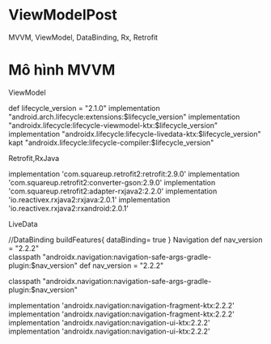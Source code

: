 # ViewModelPost
MVVM, ViewModel, DataBinding, Rx, Retrofit
# Mô hình MVVM

ViewModel

def lifecycle_version = "2.1.0"
implementation "android.arch.lifecycle:extensions:$lifecycle_version"
implementation "androidx.lifecycle:lifecycle-viewmodel-ktx:$lifecycle_version"
implementation "androidx.lifecycle:lifecycle-livedata-ktx:$lifecycle_version"
kapt "androidx.lifecycle:lifecycle-compiler:$lifecycle_version"

Retrofit,RxJava

implementation 'com.squareup.retrofit2:retrofit:2.9.0'
implementation 'com.squareup.retrofit2:converter-gson:2.9.0'
implementation 'com.squareup.retrofit2:adapter-rxjava2:2.2.0' 
implementation 'io.reactivex.rxjava2:rxjava:2.0.1'
implementation 'io.reactivex.rxjava2:rxandroid:2.0.1'

LiveData


 //DataBinding
    buildFeatures{
        dataBinding= true
    }
Navigation
   def nav_version = "2.2.2"	
        classpath "androidx.navigation:navigation-safe-args-gradle-plugin:$nav_version"	 def nav_version = "2.2.2"

 classpath "androidx.navigation:navigation-safe-args-gradle-plugin:$nav_version"


implementation 'androidx.navigation:navigation-fragment-ktx:2.2.2'	implementation 'androidx.navigation:navigation-fragment-ktx:2.2.2'
implementation 'androidx.navigation:navigation-ui-ktx:2.2.2'	implementation 'androidx.navigation:navigation-ui-ktx:2.2.2'
